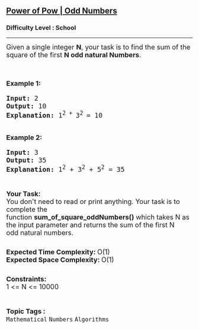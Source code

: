 <h2><a href="https://www.geeksforgeeks.org/problems/power-of-pow-odd-numbers1103/1?page=2&category=Mathematical&difficulty=School&sortBy=submissions">Power of Pow | Odd Numbers</a></h2><h3>Difficulty Level : School</h3><hr><div class="problems_problem_content__Xm_eO"><p><span style="font-size:18px">Given a single integer <strong>N</strong>, your task is to find the sum of the square of the first <strong>N odd&nbsp;natural Numbers</strong>.</span><br>
&nbsp;</p>

<h1><span style="font-size:18px"><strong>Example 1:</strong></span></h1>

<pre><span style="font-size:18px"><strong>Input: </strong>2
<strong>Output: </strong>10
<strong>Explanation: </strong>1<sup>2 + </sup>3<sup>2</sup><sup> </sup>= 10</span></pre>

<h1><span style="font-size:18px"><strong>Example 2:&nbsp;</strong></span></h1>

<pre><span style="font-size:18px"><strong>Input: </strong>3
<strong>Output: </strong>35
<strong>Explanation: </strong>1<sup>2</sup> + 3<sup>2</sup> + 5<sup>2</sup> = 35</span></pre>

<p>&nbsp;</p>

<p><span style="font-size:18px"><strong>Your Task:</strong><br>
You don't need to read or print anything. Your task is to complete the function&nbsp;<strong>sum_of_square_oddNumbers()</strong>&nbsp;which takes N as the input parameter and returns the sum of the first N odd&nbsp;natural numbers.</span><br>
&nbsp;</p>

<p><span style="font-size:18px"><strong>Expected Time Complexity:&nbsp;</strong>O(1)<br>
<strong>Expected Space Complexity:&nbsp;</strong>O(1)</span><br>
&nbsp;</p>

<p><span style="font-size:18px"><strong>Constraints:</strong><br>
1 &lt;= N &lt;= 10000</span></p>
</div><br><p><span style=font-size:18px><strong>Topic Tags : </strong><br><code>Mathematical</code>&nbsp;<code>Numbers</code>&nbsp;<code>Algorithms</code>&nbsp;